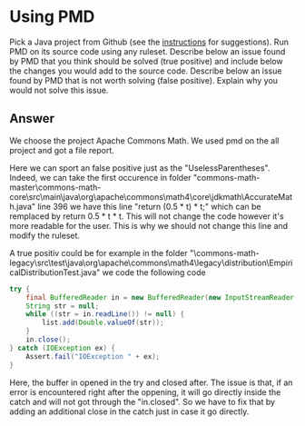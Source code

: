 # Using PMD

Pick a Java project from Github (see the [instructions](../sujet.md) for suggestions). Run PMD on its source code using any ruleset. Describe below an issue found by PMD that you think should be solved (true positive) and include below the changes you would add to the source code. Describe below an issue found by PMD that is not worth solving (false positive). Explain why you would not solve this issue.

## Answer

We choose the project Apache Commons Math. We used pmd on the all project and got a file report.

Here we can sport an false positive just as the "UselessParentheses". Indeed, we can take the first occurence in folder "commons-math-master\commons-math-core\src\main\java\org\apache\commons\math4\core\jdkmath\AccurateMath.java" line 396 we have this line "return (0.5 * t) * t;" which can be remplaced by return 0.5 * t * t. This will not change the code however it's more readable for the user. This is why we should not change this line and modify the ruleset.

A true positiv could be for example in the folder "\commons-math-legacy\src\test\java\org\apache\commons\math4\legacy\distribution\EmpiricalDistributionTest.java" we code the following code 
```java
try {
    final BufferedReader in = new BufferedReader(new InputStreamReader(url.openStream()));
    String str = null;
    while ((str = in.readLine()) != null) {
        list.add(Double.valueOf(str));
    }
    in.close();
} catch (IOException ex) {
    Assert.fail("IOException " + ex);
}
```
Here, the buffer in opened in the try and closed after. The issue is that, if an error is encountered right after the oppening, it will go directly inside the catch and will not got through the "in.closed". So we have to fix that by adding an additional close in the catch just in case it go directly.
